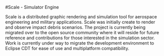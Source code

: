 #Scale - Simulator Engine

Scale is a distributed graphic rendering and simulation tool for aerospace engineering and military applications. Scale was initially create to render and observe impact debris scenarios.  The project is currently being migrated over to the open source community where it will reside for future reference and contributions for those interested in the simulation sector. Work is currently under way to migrate the development environment to Eclipse CDT for ease of use and multiplatform compatibility.
